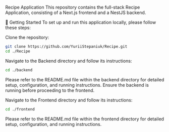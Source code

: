 Recipe Application
This repository contains the full-stack Recipe Application, consisting of a Next.js frontend and a NestJS backend.

🚀 Getting Started
To set up and run this application locally, please follow these steps:

Clone the repository:

```bash
git clone https://github.com/YuriiStepaniuk/Recipe.git
cd ./Recipe
```

Navigate to the Backend directory and follow its instructions:

```bash
cd ./backend
```

Please refer to the README.md file within the backend directory for detailed setup, configuration, and running instructions.
Ensure the backend is running before proceeding to the frontend.

Navigate to the Frontend directory and follow its instructions:

```bash
cd ./frontend
```

Please refer to the README.md file within the frontend directory for detailed setup, configuration, and running instructions.
